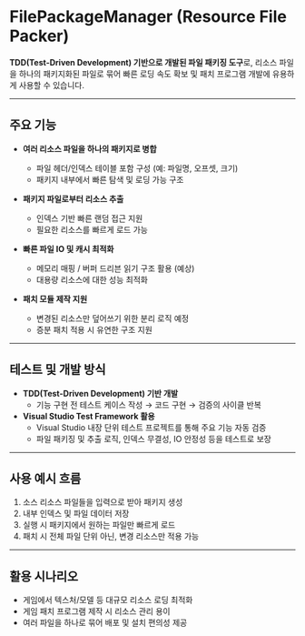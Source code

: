 # FilePackageManager (Resource File Packer)

**TDD(Test-Driven Development) 기반으로 개발된 파일 패키징 도구**로, 리소스 파일을 하나의 패키지화된 파일로 묶어 빠른 로딩 속도 확보 및 패치 프로그램 개발에 유용하게 사용할 수 있습니다.

---

##  주요 기능

- **여러 리소스 파일을 하나의 패키지로 병합**
  - 파일 헤더/인덱스 테이블 포함 구성 (예: 파일명, 오프셋, 크기)
  - 패키지 내부에서 빠른 탐색 및 로딩 가능 구조

- **패키지 파일로부터 리소스 추출**
  - 인덱스 기반 빠른 랜덤 접근 지원
  - 필요한 리소스를 빠르게 로드 가능

- **빠른 파일 IO 및 캐시 최적화**
  - 메모리 매핑 / 버퍼 드리븐 읽기 구조 활용 (예상)
  - 대용량 리소스에 대한 성능 최적화

- **패치 모듈 제작 지원**
  - 변경된 리소스만 덮어쓰기 위한 분리 로직 예정
  - 증분 패치 적용 시 유연한 구조 지원

---

##  테스트 및 개발 방식

- **TDD(Test-Driven Development) 기반 개발**
  - 기능 구현 전 테스트 케이스 작성 → 코드 구현 → 검증의 사이클 반복
- **Visual Studio Test Framework 활용**
  - Visual Studio 내장 단위 테스트 프로젝트를 통해 주요 기능 자동 검증
  - 파일 패키징 및 추출 로직, 인덱스 무결성, IO 안정성 등을 테스트로 보장

---

##  사용 예시 흐름

1. 소스 리소스 파일들을 입력으로 받아 패키지 생성
2. 내부 인덱스 및 파일 데이터 저장
3. 실행 시 패키지에서 원하는 파일만 빠르게 로드
4. 패치 시 전체 파일 단위 아닌, 변경 리소스만 적용 가능

---

##  활용 시나리오

- 게임에서 텍스처/모델 등 대규모 리소스 로딩 최적화
- 게임 패치 프로그램 제작 시 리소스 관리 용이
- 여러 파일을 하나로 묶어 배포 및 설치 편의성 제공
